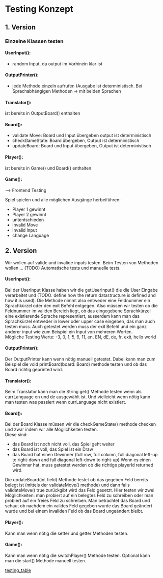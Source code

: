 # Testing Konzept

## 1. Version



### Einzelne Klassen testen
#### UserInput():
- random Input, da output im Vorhinein klar ist

#### OutputPrinter():
- jede Methode einzeln aufrufen (Ausgabe ist deterministisch. Bei Sprachabhängigen Methoden -> mit beiden Sprachen

#### Translator():
ist bereits in OutputBoard() enthalten

#### Board():
- validate Move: Board und Input übergeben output ist deterministisch
- checkGameState: Board übergeben, Output ist deterministisch
- updateBoard: Board und Input übergeben, Output ist deterministisch

#### Player():
ist bereits in Game() und Board() enthalten

#### Game():
--> Frontend Testing

Spiel spielen und alle möglichen Ausgänge herbeiführen:
- Player 1 gewinnt
- Player 2 gewinnt
- untentschieden
- invalid Move
- invalid Input
- change Language


## 2. Version

Wir wollen auf valide und invalide inputs testen. Beim Testen von Methoden wollen ... (TODO)
Automatische tests und manuelle tests.

#### UserInput():
Bei der UserInput Klasse haben wir die getUserInput() die die User Eingabe verarbeitet und (TODO: define how the return datastructure is defined and how it is used). Die Methode nimmt also entweder eine Feldnummer ein Sprachkürzel oder den exit Befehl entgegen. Also müssen wir testen ob die Feldnummer im validen Bereich liegt, ob das eingegebene Sprachkürzel eine existierende Sprache representiert, ausserdem kann man das Sprachkürzel entweder in lower oder upper case eingeben, das man auch testen muss. Auch getestet werden muss der exit Befehl und ein ganz anderer input wie zum Beispiel ein Input von mehreren Worten.<br />
Mögliche Testing Werte: -3, 0, 1, 5, 9, 11, en, EN, dE, de, fr, exit, hello world

#### OutputPrinter():
Der OutputPrinter kann wenn nötig manuell getestet. Dabei kann man zum Beispiel die void printBoard(board: Board) methode testen und ob das Board richtig geprinted wird.

#### Translator():
Beim Translator kann man die String get() Methode testen wenn als currLanguage en und de ausgewählt ist. Und vielleicht wenn nötig kann man testen was passiert wenn currLanguage nicht existiert.

#### Board():
Bei der Board Klasse müssen wir die checkGameState() methode checken und zwar indem wir alle Möglichkeiten testen.<br />
Diese sind: 
- das Board ist noch nicht voll, das Spiel geht weiter
- das Board ist voll, das Spiel ist ein Draw
- das Board hat einen Gewinner (full row, full column, full diagonal left-up to right-down and full diagonal left-down to right-up)
Wenn es einen Gewinner hat, muss getestet werden ob die richtige playerId returned wird.

Die updateBoard(int field) Methode testet ob das gegeben Feld bereits belegt ist (mittels der validateMove() methode) und dann falls validateMove() true zurückgibt wird das Feld gesetzt. Hier testen wir zwei Möglichkeiten: man probiert auf ein belegtes Feld zu schreiben oder man probiert auf ein freies Feld zu schreiben. Man betrachtet das Board und schaut ob nachdem ein valides Feld gegeben wurde das Board geändert wurde und bei einem invaliden Feld ob das Board ungeändert bleibt.

#### Player():
Kann man wenn nötig die setter und getter Methoden testen.

#### Game():
Kann man wenn nötig die switchPlayer() Methode testen. Optional kann man die start() Methode manuell testen.

[testing_table](testing_table.png)
